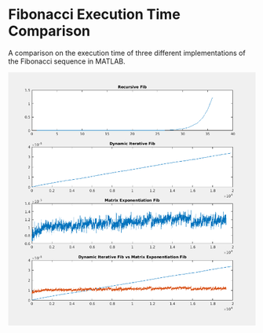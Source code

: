 # Fibonacci Execution Time Comparison
A comparison on the execution time of three different implementations of the Fibonacci sequence in MATLAB.

![Alt text](data.PNG?raw=true "Comparison graph")
